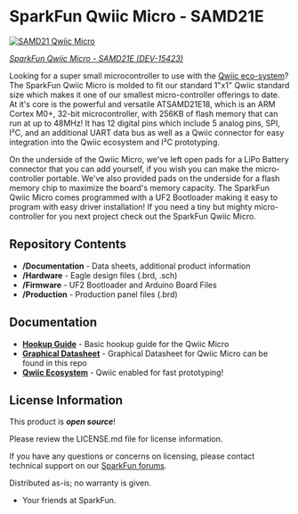 SparkFun Qwiic Micro - SAMD21E
========================================

[![SAMD21 Qwiic Micro](https://cdn.sparkfun.com//assets/parts/1/3/9/8/0/15423-SparkFun_Qwiic_Micro_-_SAMD21-01b.jpg)](https://www.sparkfun.com/products/15423)


[*SparkFun Qwiic Micro - SAMD21E (DEV-15423)*](https://www.sparkfun.com/products/15423)

Looking for a super small microcontroller to use with the [Qwiic eco-system](https://www.sparkfun.com/qwiic)? The SparkFun Qwiic Micro is molded to fit our standard 1"x1" Qwiic standard size which makes it one of our smallest micro-controller offerings to date. At it's core is the powerful and versatile ATSAMD21E18, which is an ARM Cortex M0+, 32-bit microcontroller, with 256KB of flash memory that can run at up to 48MHz! It has 12 digital pins which include 5 analog pins, SPI, I²C, and an additional UART data bus as well as a Qwiic connector for easy integration into the Qwiic ecosystem and I²C prototyping.

On the underside of the Qwiic Micro, we've left open pads for a LiPo Battery connector that you can add yourself, if you wish you can make the micro-controller portable. We've also provided pads on the underside for a flash memory chip to maximize the board's memory capacity. The SparkFun Qwiic Micro comes programmed with a UF2 Bootloader making it easy to program with easy driver installation! If you need a tiny but mighty micro-controller for you next project check out the SparkFun Qwiic Micro.

Repository Contents
-------------------

* **/Documentation** - Data sheets, additional product information
* **/Hardware** - Eagle design files (.brd, .sch)
* **/Firmware** - UF2 Bootloader and Arduino Board Files
* **/Production** - Production panel files (.brd)

Documentation
--------------
* **[Hookup Guide](https://learn.sparkfun.com/tutorials/sparkfun-qwiic-micro-samd21e-hookup-guide)** - Basic hookup guide for the Qwiic Micro
* **[Graphical Datasheet](https://github.com/sparkfun/Graphical_Datasheets)** - Graphical Datasheet for Qwiic Micro can be found in this repo
* **[Qwiic Ecosystem](https://www.sparkfun.com/qwiic)** - Qwiic enabled for fast prototyping!

License Information
-------------------

This product is _**open source**_! 

Please review the LICENSE.md file for license information. 

If you have any questions or concerns on licensing, please contact technical support on our [SparkFun forums](https://forum.sparkfun.com/viewforum.php?f=152).

Distributed as-is; no warranty is given.

- Your friends at SparkFun.

_<COLLABORATION CREDIT>_
